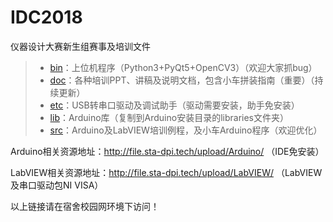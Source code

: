 # IDC2018
仪器设计大赛新生组赛事及培训文件

> + [bin](https://github.com/wanggh16/IDC2018)：上位机程序（Python3+PyQt5+OpenCV3）（欢迎大家抓bug）
> + [doc](https://github.com/wanggh16/IDC2018/tree/master/doc)：各种培训PPT、讲稿及说明文档，包含小车拼装指南（重要）（持续更新）
> + [etc](https://github.com/wanggh16/IDC2018/tree/master/etc)：USB转串口驱动及调试助手（驱动需要安装，助手免安装）
> + [lib](https://github.com/wanggh16/IDC2018/tree/master/lib/)：Arduino库（复制到Arduino安装目录的libraries文件夹）
> + [src](https://github.com/wanggh16/IDC2018/tree/master/src)：Arduino及LabVIEW培训例程，及小车Arduino程序（欢迎优化）

Arduino相关资源地址：http://file.sta-dpi.tech/upload/Arduino/ （IDE免安装）

LabVIEW相关资源地址：http://file.sta-dpi.tech/upload/LabVIEW/ （LabVIEW及串口驱动包NI VISA）

以上链接请在宿舍校园网环境下访问！
